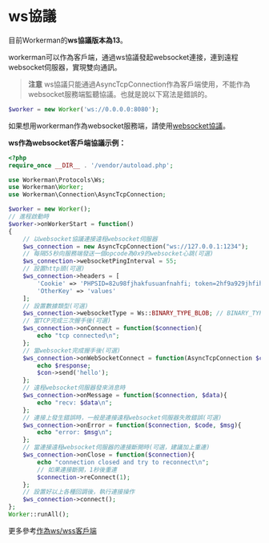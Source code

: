 # ws協議

目前Workerman的**ws協議版本為13**。

workerman可以作為客戶端，通過ws協議發起websocket連接，連到遠程websocket伺服器，實現雙向通訊。

> **注意**
> ws協議只能通過AsyncTcpConnection作為客戶端使用，不能作為websocket服務端監聽協議。也就是說以下寫法是錯誤的。

```php
$worker = new Worker('ws://0.0.0.0:8080');
```

如果想用workerman作為websocket服務端，請使用[websocket協議](about-websocket.md)。

**ws作為websocket客戶端協議示例：**

```php
<?php
require_once __DIR__ . '/vendor/autoload.php';

use Workerman\Protocols\Ws;
use Workerman\Worker;
use Workerman\Connection\AsyncTcpConnection;

$worker = new Worker();
// 進程啟動時
$worker->onWorkerStart = function()
{
    // 以websocket協議連接遠程websocket伺服器
    $ws_connection = new AsyncTcpConnection("ws://127.0.0.1:1234");
    // 每隔55秒向服務端發送一個opcode為0x9的websocket心跳(可選)
    $ws_connection->websocketPingInterval = 55;
    // 設置http頭(可選)
    $ws_connection->headers = [
        'Cookie' => 'PHPSID=82u98fjhakfusuanfnahfi; token=2hf9a929jhfihaf9i',
        'OtherKey' => 'values'
    ];
    // 設置數據類型(可選)
    $ws_connection->websocketType = Ws::BINARY_TYPE_BLOB; // BINARY_TYPE_BLOB為文本 BINARY_TYPE_ARRAYBUFFER為二進制
    // 當TCP完成三次握手後(可選)
    $ws_connection->onConnect = function($connection){
        echo "tcp connected\n";
    };
    // 當websocket完成握手後(可選)
    $ws_connection->onWebSocketConnect = function(AsyncTcpConnection $con, $response) {
        echo $response;
        $con->send('hello');
    };
    // 遠程websocket伺服器發來消息時
    $ws_connection->onMessage = function($connection, $data){
        echo "recv: $data\n";
    };
    // 連接上發生錯誤時，一般是連接遠程websocket伺服器失敗錯誤(可選)
    $ws_connection->onError = function($connection, $code, $msg){
        echo "error: $msg\n";
    };
    // 當連接遠程websocket伺服器的連接斷開時(可選，建議加上重連)
    $ws_connection->onClose = function($connection){
        echo "connection closed and try to reconnect\n";
        // 如果連接斷開，1秒後重連
        $connection->reConnect(1);
    };
    // 設置好以上各種回調後，執行連接操作
    $ws_connection->connect();
};
Worker::runAll();
```

更多參考[作為ws/wss客戶端](../faq/as-wss-client.md)
